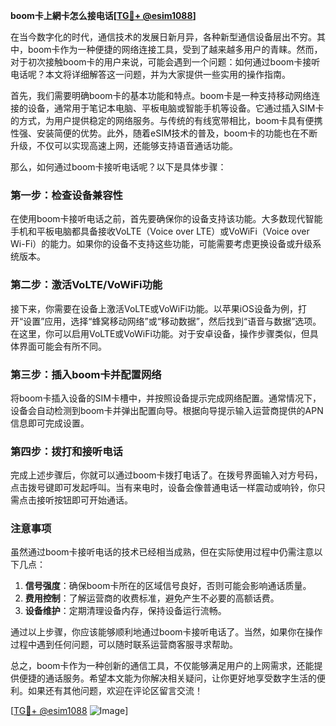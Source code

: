 **boom卡上網卡怎么接电话[[TG💪+ @esim1088](https://t.me/s/esim1088)]**

在当今数字化的时代，通信技术的发展日新月异，各种新型通信设备层出不穷。其中，boom卡作为一种便捷的网络连接工具，受到了越来越多用户的青睐。然而，对于初次接触boom卡的用户来说，可能会遇到一个问题：如何通过boom卡接听电话呢？本文将详细解答这一问题，并为大家提供一些实用的操作指南。

首先，我们需要明确boom卡的基本功能和特点。boom卡是一种支持移动网络连接的设备，通常用于笔记本电脑、平板电脑或智能手机等设备。它通过插入SIM卡的方式，为用户提供稳定的网络服务。与传统的有线宽带相比，boom卡具有便携性强、安装简便的优势。此外，随着eSIM技术的普及，boom卡的功能也在不断升级，不仅可以实现高速上网，还能够支持语音通话功能。

那么，如何通过boom卡接听电话呢？以下是具体步骤：

### 第一步：检查设备兼容性

在使用boom卡接听电话之前，首先要确保你的设备支持该功能。大多数现代智能手机和平板电脑都具备接收VoLTE（Voice over LTE）或VoWiFi（Voice over Wi-Fi）的能力。如果你的设备不支持这些功能，可能需要考虑更换设备或升级系统版本。

### 第二步：激活VoLTE/VoWiFi功能

接下来，你需要在设备上激活VoLTE或VoWiFi功能。以苹果iOS设备为例，打开“设置”应用，选择“蜂窝移动网络”或“移动数据”，然后找到“语音与数据”选项。在这里，你可以启用VoLTE或VoWiFi功能。对于安卓设备，操作步骤类似，但具体界面可能会有所不同。

### 第三步：插入boom卡并配置网络

将boom卡插入设备的SIM卡槽中，并按照设备提示完成网络配置。通常情况下，设备会自动检测到boom卡并弹出配置向导。根据向导提示输入运营商提供的APN信息即可完成设置。

### 第四步：拨打和接听电话

完成上述步骤后，你就可以通过boom卡拨打电话了。在拨号界面输入对方号码，点击拨号键即可发起呼叫。当有来电时，设备会像普通电话一样震动或响铃，你只需点击接听按钮即可开始通话。

### 注意事项

虽然通过boom卡接听电话的技术已经相当成熟，但在实际使用过程中仍需注意以下几点：

1. **信号强度**：确保boom卡所在的区域信号良好，否则可能会影响通话质量。
2. **费用控制**：了解运营商的收费标准，避免产生不必要的高额话费。
3. **设备维护**：定期清理设备内存，保持设备运行流畅。

通过以上步骤，你应该能够顺利地通过boom卡接听电话了。当然，如果你在操作过程中遇到任何问题，可以随时联系运营商客服寻求帮助。

总之，boom卡作为一种创新的通信工具，不仅能够满足用户的上网需求，还能提供便捷的通话服务。希望本文能为你解决相关疑问，让你更好地享受数字生活的便利。如果还有其他问题，欢迎在评论区留言交流！

[[TG💪+ @esim1088](https://t.me/s/esim1088) ![Image](https://i.postimg.cc/4NQfJmqS/Snipaste-2025-05-13-00-14-12.png)]